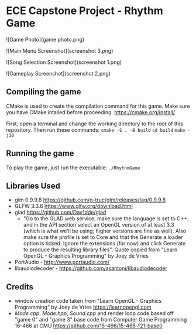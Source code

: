 # ECE Capstone Project - Rhythm Game


![Game Photo](game photo.png)

![Main Menu Screenshot](screenshot 3.png)

![Song Selection Screenshot](screenshot 1.png)

![Gameplay Screenshot](screenshot 2.png)

## Compiling the game
CMake is used to create the compilation command for this game. Make sure you have CMake intalled before proceeding. https://cmake.org/install/

First, open a terminal and change the working directory to the root of this repository. Then run these commands:
`cmake -S . -B build`
`cd build`
`make -j10`

## Running the game
To play the game, just run the executable: `./RhythmGame`

## Libraries Used
* glm 0.9.9.8 https://github.com/g-truc/glm/releases/tag/0.9.9.8
* GLFW 3.3.6 https://www.glfw.org/download.html
* glad https://github.com/Dav1dde/glad
    - "Go to the GLAD web service, make sure the language is set to C++, and in the API section 
    select an OpenGL version of at least 3.3 (which is what we’ll be using; higher versions are 
    fine as well). Also make sure the profile is set to Core and that the Generate a loader option 
    is ticked. Ignore the extensions (for now) and click Generate to produce the resulting library 
    files". Quote copied from "Learn OpenGL - Graphics Programming" by Joey de Vries 
* PortAudio - http://www.portaudio.com/
* libaudiodecoder - https://github.com/asantoni/libaudiodecoder

## Credits 
* window creation code taken from "Learn OpenGL - Graphics Programming" by Joey de Vries 
https://learnopengl.com 
* *Mode.cpp*, *Mode.hpp*, *Sound.cpp* and render loop code based off "game 0" and "game 3" base code from Computer Game 
Programming 16-466 at CMU https://github.com/15-466/15-466-f21-base0 
